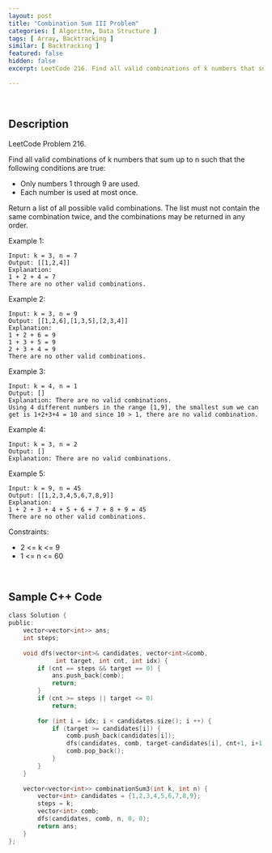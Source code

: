 ```yaml
---
layout: post
title: "Combination Sum III Problem"
categories: [ Algorithm, Data Structure ]
tags: [ Array, Backtracking ]
similar: [ Backtracking ]
featured: false
hidden: false
excerpt: LeetCode 216. Find all valid combinations of k numbers that sum up to n such that the following conditions are true.

---
```


<br />

## Description

LeetCode Problem 216.

Find all valid combinations of k numbers that sum up to n such that the following conditions are true:
* Only numbers 1 through 9 are used.
* Each number is used at most once.

Return a list of all possible valid combinations. The list must not contain the same combination twice, and the combinations may be returned in any order.

Example 1:
```
Input: k = 3, n = 7
Output: [[1,2,4]]
Explanation:
1 + 2 + 4 = 7
There are no other valid combinations.
```

Example 2:
```
Input: k = 3, n = 9
Output: [[1,2,6],[1,3,5],[2,3,4]]
Explanation:
1 + 2 + 6 = 9
1 + 3 + 5 = 9
2 + 3 + 4 = 9
There are no other valid combinations.
```

Example 3:
```
Input: k = 4, n = 1
Output: []
Explanation: There are no valid combinations.
Using 4 different numbers in the range [1,9], the smallest sum we can get is 1+2+3+4 = 10 and since 10 > 1, there are no valid combination.
```

Example 4:
```
Input: k = 3, n = 2
Output: []
Explanation: There are no valid combinations.
```

Example 5:
```
Input: k = 9, n = 45
Output: [[1,2,3,4,5,6,7,8,9]]
Explanation:
1 + 2 + 3 + 4 + 5 + 6 + 7 + 8 + 9 = 45
There are no other valid combinations.
```

Constraints:
* 2 <= k <= 9
* 1 <= n <= 60

<br />

## Sample C++ Code


```c
class Solution {
public:
    vector<vector<int>> ans;
    int steps;
    
    void dfs(vector<int>& candidates, vector<int>&comb, 
             int target, int cnt, int idx) {
        if (cnt == steps && target == 0) {
            ans.push_back(comb);
            return;
        }
        if (cnt >= steps || target <= 0)
            return;
        
        for (int i = idx; i < candidates.size(); i ++) {
            if (target >= candidates[i]) {
                comb.push_back(candidates[i]);
                dfs(candidates, comb, target-candidates[i], cnt+1, i+1);
                comb.pop_back();
            }
        }
    }
    
    vector<vector<int>> combinationSum3(int k, int n) {
        vector<int> candidates = {1,2,3,4,5,6,7,8,9};
        steps = k;
        vector<int> comb;
        dfs(candidates, comb, n, 0, 0);
        return ans;
    }
};
```


